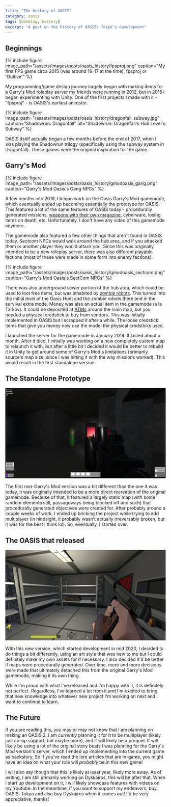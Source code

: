 ```yaml
---
title: "The History of OASIS"
category: oasis
tags: [devblog, history]
excerpt: "A post on the history of OASIS: Tokyo's development"
---
```


## Beginnings

{% include figure image_path="/assets/images/posts/oasis_history/fpsproj.png" caption="My first FPS game circa 2015 (was around 16-17 at the time), fpsproj or 'Outlive'" %}

My programming/game design journey largely began with making items for a Garry's Mod roleplay server my friends were running in 2012, but in 2015 I began experimenting with Unity. One of the first projects I made with it - "fpsproj" - is OASIS's earliest ancestor.

{% include figure image_path="/assets/images/posts/oasis_history/dragonfall_subway.jpg" caption="Shadowrun: Dragonfall" alt="Shadowrun: Dragonfall's Hub Level's Subway" %}

OASIS itself actually began a few months before the end of 2017, when I was playing the Shadowrun trilogy (specifically using the subway system in Dragonfall). These games were the original inspiration for the game.

## Garry's Mod

{% include figure image_path="/assets/images/posts/oasis_history/gmodoasis_gang.png" caption="Garry's Mod Oasis's Gang NPCs" %}

A few months into 2018, I began work on the Oasis Garry's Mod gamemode, which eventually ended up becoming essentially the prototype for OASIS. This featured a lot of the same features of OASIS today - procedurally generated missions, [weapons with their own magazine](https://www.youtube.com/watch?v=8QzpgOPzgL4), cyberware, losing items on death, etc. Unfortunately, I don't have any video of this gamemode anymore.

The gamemode also featured a few other things that aren't found in OASIS today. Sectcom NPCs would walk around the hub area, and if you attacked them or another player they would attack you. Since this was originally intended to be a new roleplay server, there was also different playable factions (most of these were made in some form into enemy factions). 

{% include figure image_path="/assets/images/posts/oasis_history/gmodoasis_sectcom.png" caption="Garry's Mod Oasis's SectCom NPCs" %}

There was also underground sewer portion of the hub area, which could be used to loot free items, but was inhabited by [zombie robots](/assets/images/posts/oasis_history/gmodoasis_robotzombie.png). This turned into the initial level of the Oasis Hunt and the zombie robots there and in the survival extra mode. Money was also an actual item in the gamemode (a la Tarkov). It could be deposited at [ATMs](/assets/images/posts/oasis_history/gmodoasis_atm.png) around the main map, but you needed a physical credstick to buy from vendors. This was initially implemented in OASIS but I scrapped it after a while. The loose credstick items that give you money now use the model the physical credsticks used.

I launched the server for the gamemode in January 2019. It lasted about a month. After it died, I initially was working on a new completely custom map to relaunch it with, but after a little bit I decided it would be better to rebuild it in Unity to get around some of Garry's Mod's limitations (primarily source's map size, since I was hitting it with the way missions worked). This would result in the first standalone version.

## The Standalone Prototype

![i named it high arena for some reason](/assets/images/posts/oasis_history/higharena.png)

The first non-Garry's Mod version was a bit different than the one it was today, it was originally intended to be a more direct recreation of the original gamemode. Because of that, it featured a largely static map (with some random elements still, passageways being blocked off and such) that procedurally generated objectives were created for. After probably around a couple weeks of work, I ended up bricking the project while trying to add multiplayer (in hindsight, it probably wasn't actually irreversably broken, but it was for the best I think lol). So, eventually, I started over.

## The OASIS that released

![reusing this lol](/assets/images/reloadswoo.png)

With this new version, which started development in mid 2020, I decided to do things a bit differently, using an art style that was new to me but I could definitely make my own assets for if necessary. I also decided it'd be better if maps were procedurally generated. Over time, more and more decisions were made that ultimately detached this from the original Garry's Mod gamemode, making it its own thing.

While I'm proud with what I've released and I'm happy with it, it is definitely not perfect. Regardless, I've learned a lot from it and I'm excited to bring that new knowledge into whatever new project I'm working on next and I want to continue to learn.

## The Future

If you are reading this, you may or may not know that I am planning on making an OASIS 2. I am *currently* planning it for it to be multiplayer (likely just co-op support, but maybe more), and it will likely be a prequel. It will likely be using a lot of the original story beats I was planning for the Garry's Mod version's server, which I ended up implementing into the current game as backstory. So if you've read the lore articles that are in-game, you might have an idea on what your role will *probably* be in this new game! 

I will also say though that this is likely at least year, likely more away. As of writing, I am still primarily working on Dyskairos, this will be after that. When I start up development on it, I will likely showcase features with videos on my Youtube. 
In the meantime, if you want to support my endeavors, buy OASIS: Tokyo and also buy Dyskairos when it comes out! I'd be very appreciative, thanks!